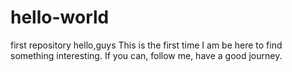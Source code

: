 # hello-world
first repository
hello,guys
This is the first time I am be here to find something interesting.
If you can, follow me, have a good journey.
